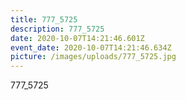 ```yaml
---
title: 777_5725
description: 777_5725
date: 2020-10-07T14:21:46.601Z
event_date: 2020-10-07T14:21:46.634Z
picture: /images/uploads/777_5725.jpg
---
```

777_5725